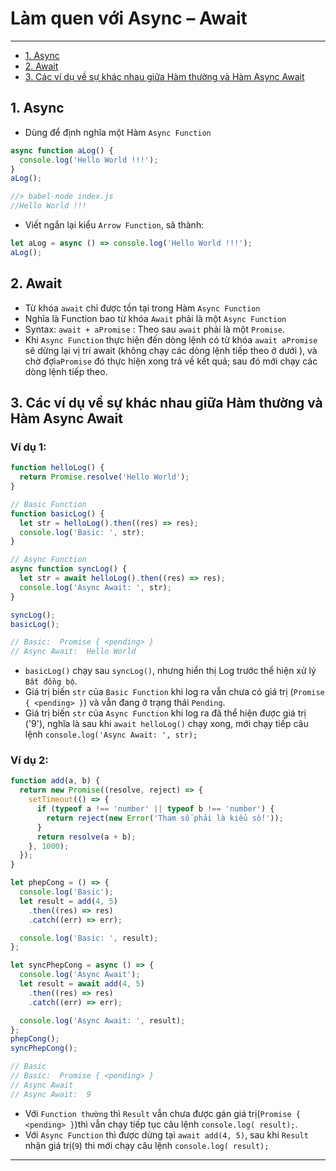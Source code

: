 # Làm quen với Async – Await

---

- [1. Async](#1-async)
- [2. Await](#2-await)
- [3. Các ví dụ về sự khác nhau giữa Hàm thường và Hàm Async Await](#3-các-ví-dụ-về-sự-khác-nhau-giữa-hàm-thường-và-hàm-async-await)

## 1. Async

- Dùng để định nghĩa một Hàm `Async Function`

```js
async function aLog() {
  console.log('Hello World !!!');
}
aLog();

//> babel-node index.js
//Hello World !!!
```

- Viết ngắn lại kiểu `Arrow Function`, sã thành:

```js
let aLog = async () => console.log('Hello World !!!');
aLog();
```

## 2. Await

- Từ khóa `await` chỉ được tồn tại trong Hàm `Async Function`
- Nghĩa là Function bao từ khóa `Await` phải là một `Async Function`
- Syntax: `await + aPromise` : Theo sau `await` phải là một `Promise`.
- Khi `Async Function` thực hiện đến dòng lệnh có từ khóa `await aPromise` sẽ dừng lại vị trí await (không chạy các dòng lệnh tiếp theo ở dưới ), và chờ đợi`aPromise` đó thực hiện xong trả về kết quả; sau đó mới chạy các dòng lệnh tiếp theo.

## 3. Các ví dụ về sự khác nhau giữa Hàm thường và Hàm Async Await

### **Ví dụ 1:**

```js
function helloLog() {
  return Promise.resolve('Hello World');
}

// Basic Function
function basicLog() {
  let str = helloLog().then((res) => res);
  console.log('Basic: ', str);
}

// Async Function
async function syncLog() {
  let str = await helloLog().then((res) => res);
  console.log('Async Await: ', str);
}

syncLog();
basicLog();

// Basic:  Promise { <pending> }
// Async Await:  Hello World
```

- `basicLog()` chạy sau `syncLog()`, nhưng hiển thị Log trước thể hiện xử lý `Bất đồng bộ`.
- Giá trị biến `str` của `Basic Function` khi log ra vẫn chưa có giá trị (`Promise { <pending> }`) và vẫn đang ở trạng thái `Pending`.
- Giá trị biến `str` của `Async Function` khi log ra đã thể hiện được giá trị ('9'), nghĩa là sau khi `await helloLog()` chạy xong, mới chạy tiếp câu lệnh `console.log('Async Await: ', str);`

### **Ví dụ 2:**

```js
function add(a, b) {
  return new Promise((resolve, reject) => {
    setTimeout(() => {
      if (typeof a !== 'number' || typeof b !== 'number') {
        return reject(new Error('Tham số phải là kiểu số!'));
      }
      return resolve(a + b);
    }, 1000);
  });
}

let phepCong = () => {
  console.log('Basic');
  let result = add(4, 5)
    .then((res) => res)
    .catch((err) => err);

  console.log('Basic: ', result);
};

let syncPhepCong = async () => {
  console.log('Async Await');
  let result = await add(4, 5)
    .then((res) => res)
    .catch((err) => err);

  console.log('Async Await: ', result);
};
phepCong();
syncPhepCong();

// Basic
// Basic:  Promise { <pending> }
// Async Await
// Async Await:  9
```

- Với `Function thường` thì `Result` vẫn chưa được gán giá trị(`Promise { <pending> }`)thì vẫn chạy tiếp tục câu lệnh `console.log( result);`.
- Với `Async Function` thì được dừng tại `await add(4, 5)`, sau khi `Result` nhận giá trị(`9`) thì mới chạy câu lệnh `console.log( result);`

---

